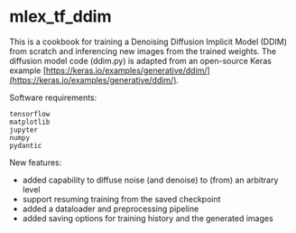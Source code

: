 # mlex_tf_ddim
This is a cookbook for training a Denoising Diffusion Implicit Model (DDIM) from scratch and inferencing new images from the trained weights. The diffusion model code (ddim.py) is adapted from an open-source Keras example [https://keras.io/examples/generative/ddim/](https://keras.io/examples/generative/ddim/). 


Software requirements:  
```
tensorflow	     
matplotlib 
jupyter
numpy
pydantic  
```

New features:
- added capability to diffuse noise (and denoise) to (from) an arbitrary level
- support resuming training from the saved checkpoint 
- added a dataloader and preprocessing pipeline 
- added saving options for training history and the generated images
